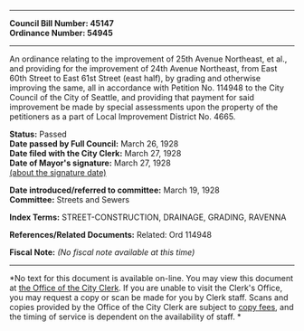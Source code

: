 * * * * *  
  
**Council Bill Number: [](#h0)[](#h2)45147**   
**Ordinance Number: 54945**  
  
* * * * *  
  
An ordinance relating to the improvement of 25th Avenue Northeast, et al., and providing for the improvement of 24th Avenue Northeast, from East 60th Street to East 61st Street (east half), by grading and otherwise improving the same, all in accordance with Petition No. 114948 to the City Council of the City of Seattle, and providing that payment for said improvement be made by special assessments upon the property of the petitioners as a part of Local Improvement District No. 4665.  
  
**Status:** Passed   
**Date passed by Full Council:** March 26, 1928   
**Date filed with the City Clerk:** March 27, 1928   
**Date of Mayor's signature:** March 27, 1928   
[(about the signature date)](/~public/approvaldate.htm)   
  
  
**Date introduced/referred to committee:** March 19, 1928   
**Committee:** Streets and Sewers   
  
**Index Terms:** STREET-CONSTRUCTION, DRAINAGE, GRADING, RAVENNA  
  
**References/Related Documents:** Related: Ord 114948  
  
**Fiscal Note:** *(No fiscal note available at this time)*  
  
* * * * *  
  
*No text for this document is available on-line. You may view this document at [the Office of the City Clerk](http://www.seattle.gov/leg/clerk/contactUs.htm). If you are unable to visit the Clerk's Office, you may request a copy or scan be made for you by Clerk staff. Scans and copies provided by the Office of the City Clerk are subject to [copy fees](http://clerk.seattle.gov/~public/clerkfees.htm), and the timing of service is dependent on the availability of staff. *  
  
  

